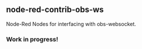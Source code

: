 ## node-red-contrib-obs-ws

Node-Red Nodes for interfacing with obs-websocket.

### Work in progress!
